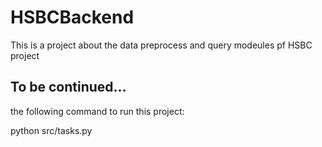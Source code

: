 # HSBCBackend

This is a project about the data preprocess and query modeules pf HSBC project

## To be continued...


the following command to run this project:

python src/tasks.py


